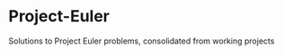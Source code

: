 Project-Euler
=============

Solutions to Project Euler problems, consolidated from working projects
